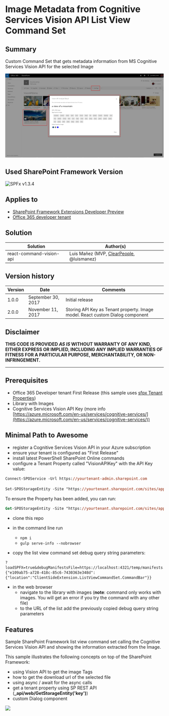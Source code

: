 # Image Metadata from Cognitive Services Vision API List View Command Set

## Summary
Custom Command Set that gets metadata information from MS Cognitive Services Vision API for the selected Image

![Custom Command Set that gets metadata information from MS Cognitive Services Vision API for the selected Image](./assets/react-command-vision-api.png)

## Used SharePoint Framework Version

![SPFx v1.3.4](https://img.shields.io/badge/SPFx-1.3.4-green.svg)

## Applies to

* [SharePoint Framework Extensions Developer Preview](https://dev.office.com/sharepoint/docs/spfx/extensions/overview-extensions)
* [Office 365 developer tenant](http://dev.office.com/sharepoint/docs/spfx/set-up-your-developer-tenant)

## Solution

Solution|Author(s)
--------|---------
react-command-vision-api|Luis Mañez (MVP, [ClearPeople](http://www.clearpeople.com), @luismanez)

## Version history

Version|Date|Comments
-------|----|--------
1.0.0|September 30, 2017|Initial release
2.0.0|November 11, 2017|Storing API Key as Tenant property. Image model. React custom Dialog component

## Disclaimer

**THIS CODE IS PROVIDED *AS IS* WITHOUT WARRANTY OF ANY KIND, EITHER EXPRESS OR IMPLIED, INCLUDING ANY IMPLIED WARRANTIES OF FITNESS FOR A PARTICULAR PURPOSE, MERCHANTABILITY, OR NON-INFRINGEMENT.**

---

## Prerequisites

* Office 365 Developer tenant First Release (this sample uses [sfpx Tenant Properties](https://docs.microsoft.com/en-us/sharepoint/dev/spfx/tenant-properties))
* Library with Images
* Cognitive Services Vision API Key (more info [https://azure.microsoft.com/en-us/services/cognitive-services/](https://azure.microsoft.com/en-us/services/cognitive-services/))

## Minimal Path to Awesome

* register a Cognitive Services Vision API in your Azure subscription
* ensure your tenant is configured as "First Release"
* install latest PowerShell SharePoint Online commands
* configure a Tenant Property called "VisionAPIKey" with the API Key value:

```ps
Connect-SPOService -Url https://yourtenant-admin.sharepoint.com

Set-SPOStorageEntity -Site "https://yourtenant.sharepoint.com/sites/appcatalog" -Key "VisionAPIKey" -value YOUR_API_KEY_VALUE -Description "Key to use Vision API" -Comments "spfx demo"
```

To ensure the Property has been added, you can run:

```ps
Get-SPOStorageEntity -Site "https://yourtenant.sharepoint.com/sites/appcatalog" -Key "VisionAPIKey"
```

* clone this repo

* in the command line run
  * `npm i`
  * `gulp serve-info --nobrowser`
* copy the list view command set debug query string parameters:

```
?loadSPFX=true&debugManifestsFile=https://localhost:4321/temp/manifests.js&customActions={"e109ab75-a728-418c-85c6-7430363e348d":{"location":"ClientSideExtension.ListViewCommandSet.CommandBar"}}
```
* in the web browser
  * navigate to the library with images (**note**: command only works with images. You will get an error if you try the command with any other file)
  * to the URL of the list add the previously copied debug query string parameters

## Features

Sample SharePoint Framework list view command set calling the Cognitive Services Vision API and showing the information extracted from the Image.

This sample illustrates the following concepts on top of the SharePoint Framework:

* using Vision API to get the image Tags
* how to get the download url of the selected file
* using async / await for the async calls
* get a tenant property using SP REST API (**_api/web/GetStorageEntity('key')**)
* custom Dialog component

<img src="https://telemetry.sharepointpnp.com/sp-dev-fx-extensions/samples/js-command-vision-api" />
